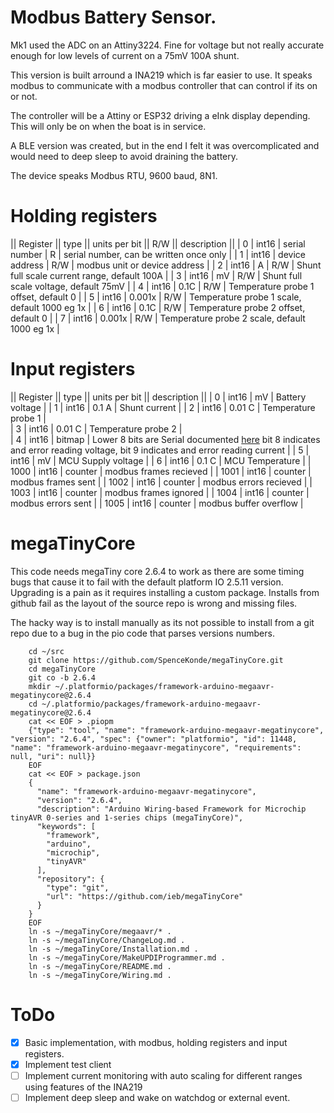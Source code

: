 # Modbus Battery Sensor.

Mk1 used the ADC on an Attiny3224. Fine for voltage but not really accurate enough for low levels of current on a 75mV 100A shunt. 

This version is built arround a INA219 which is far easier to use. It speaks modbus to communicate with a modbus controller that can control if its on or not.

The controller will be a Attiny or ESP32 driving a eInk display depending. This will only be on when the boat is in service.

A BLE version was created, but in the end I felt it was overcomplicated and would need to deep sleep to avoid draining the battery.

The device speaks Modbus RTU, 9600 baud, 8N1.


# Holding registers

|| Register || type || units per bit || R/W || description ||
| 0 | int16 | serial number | R | serial number, can be written once only |
| 1 | int16 | device address | R/W | modbus unit or device address |
| 2 | int16 | A | R/W | Shunt full scale current range, default 100A |
| 3 | int16 | mV | R/W | Shunt full scale voltage, default 75mV |
| 4 | int16 | 0.1C | R/W | Temperature probe 1 offset, default 0 |
| 5 | int16 | 0.001x | R/W | Temperature probe 1 scale, default 1000 eg 1x |
| 6 | int16 | 0.1C | R/W | Temperature probe 2 offset, default 0 |
| 7 | int16 | 0.001x | R/W | Temperature probe 2 scale, default 1000 eg 1x |


# Input registers

|| Register || type || units per bit || description ||
|  0   | int16 | mV | Battery voltage |
|  1   | int16 | 0.1 A | Shunt current |
|  2   | int16 | 0.01 C | Temperature probe 1 |  
|  3   | int16 | 0.01 C | Temperature probe 2 |  
|  4   | int16 | bitmap | Lower 8 bits are Serial documented [here](https://github.com/SpenceKonde/megaTinyCore/blob/master/megaavr/extras/Ref_Serial.md#serialgetstatus) bit 8 indicates and error reading voltage, bit 9 indicates and error reading current  |
|  5   | int16 | mV | MCU Supply voltage |
|  6   | int16 | 0.1 C | MCU Temperature |
|  1000  | int16 | counter | modbus frames recieved |
|  1001   | int16 | counter | modbus frames sent |
|  1002   | int16 | counter | modbus errors recieved |
|  1003   | int16 | counter | modbus frames ignored |
|  1004   | int16 | counter | modbus errors sent |
|  1005   | int16 | counter | modbus buffer overflow |



# megaTinyCore 

This code needs megaTiny core 2.6.4 to work as there are some timing bugs that cause it to fail with the default platform IO 2.5.11 version. Upgrading is a pain as it requires installing a custom package. Installs from github fail as the layout of the source repo is wrong and missing files. 

The hacky way is to install manually as its not possible to install from a git repo due to a bug in the pio code that parses versions numbers.

		cd ~/src
		git clone https://github.com/SpenceKonde/megaTinyCore.git
		cd megaTinyCore
		git co -b 2.6.4
		mkdir ~/.platformio/packages/framework-arduino-megaavr-megatinycore@2.6.4
		cd ~/.platformio/packages/framework-arduino-megaavr-megatinycore@2.6.4
		cat << EOF > .piopm
		{"type": "tool", "name": "framework-arduino-megaavr-megatinycore", "version": "2.6.4", "spec": {"owner": "platformio", "id": 11448, "name": "framework-arduino-megaavr-megatinycore", "requirements": null, "uri": null}}
		EOF
		cat << EOF > package.json
		{
		  "name": "framework-arduino-megaavr-megatinycore",
		  "version": "2.6.4",
		  "description": "Arduino Wiring-based Framework for Microchip tinyAVR 0-series and 1-series chips (megaTinyCore)",
		  "keywords": [
		    "framework",
		    "arduino",
		    "microchip",
		    "tinyAVR"
		  ],
		  "repository": {
		    "type": "git",
		    "url": "https://github.com/ieb/megaTinyCore"
		  }
		}
		EOF
		ln -s ~/megaTinyCore/megaavr/* .
		ln -s ~/megaTinyCore/ChangeLog.md .
		ln -s ~/megaTinyCore/Installation.md .
		ln -s ~/megaTinyCore/MakeUPDIProgrammer.md .
		ln -s ~/megaTinyCore/README.md .
		ln -s ~/megaTinyCore/Wiring.md .




# ToDo

* [x] Basic implementation, with modbus, holding registers and input registers.
* [x] Implement test client
* [ ] Implement current monitoring with auto scaling for different ranges using features of the INA219
* [ ] Implement deep sleep and wake on watchdog or external event.
